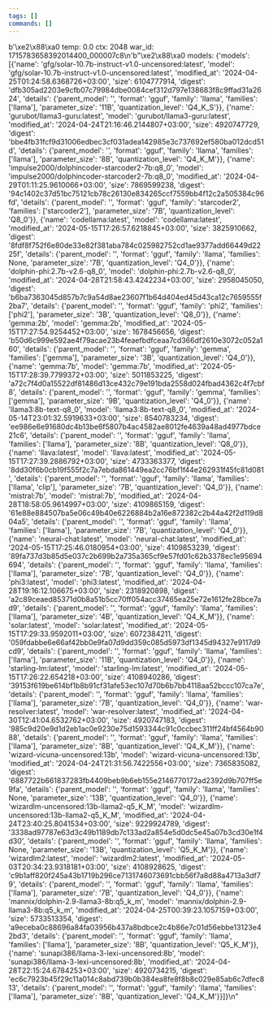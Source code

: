 ```yaml
---
tags: []
commands: []
---
```

b'\xe2\x88\xa0 temp: 0.0 ctx: 2048 war_id: 1715783658392014400_000007c8\n'b"\xe2\x88\xa0 models: {'models': [{'name': 'gfg/solar-10.7b-instruct-v1.0-uncensored:latest', 'model': 'gfg/solar-10.7b-instruct-v1.0-uncensored:latest', 'modified_at': '2024-04-25T01:24:58.6368726+03:00', 'size': 6104777914, 'digest': 'dfb305ad2203e9cfb07c79984dbe0084cef312d797e138683f8c9ffad31a2624', 'details': {'parent_model': '', 'format': 'gguf', 'family': 'llama', 'families': ['llama'], 'parameter_size': '11B', 'quantization_level': 'Q4_K_S'}}, {'name': 'gurubot/llama3-guru:latest', 'model': 'gurubot/llama3-guru:latest', 'modified_at': '2024-04-24T21:16:46.2144807+03:00', 'size': 4920747729, 'digest': 'bbe4fb31fcf9d31006edbec3cf031adea142985e3c737692ef580ba012dcd51d', 'details': {'parent_model': '', 'format': 'gguf', 'family': 'llama', 'families': ['llama'], 'parameter_size': '8B', 'quantization_level': 'Q4_K_M'}}, {'name': 'impulse2000/dolphincoder-starcoder2-7b:q8_0', 'model': 'impulse2000/dolphincoder-starcoder2-7b:q8_0', 'modified_at': '2024-04-29T01:11:25.9610066+03:00', 'size': 7869599238, 'digest': '94c1402c37d51bc75121cb78c26130e834265ccf7559bb4f12c2a505384c96fd', 'details': {'parent_model': '', 'format': 'gguf', 'family': 'starcoder2', 'families': ['starcoder2'], 'parameter_size': '7B', 'quantization_level': 'Q8_0'}}, {'name': 'codellama:latest', 'model': 'codellama:latest', 'modified_at': '2024-05-15T17:26:57.6218845+03:00', 'size': 3825910662, 'digest': '8fdf8f752f6e80de33e82f381aba784c025982752cd1ae9377add66449d2225f', 'details': {'parent_model': '', 'format': 'gguf', 'family': 'llama', 'families': None, 'parameter_size': '7B', 'quantization_level': 'Q4_0'}}, {'name': 'dolphin-phi:2.7b-v2.6-q8_0', 'model': 'dolphin-phi:2.7b-v2.6-q8_0', 'modified_at': '2024-04-28T21:58:43.4242234+03:00', 'size': 2958045050, 'digest': 'b6ba7363045d857b7c9a54d8ae23607f1b64d404ed45d43ca12c7659555f2ba7', 'details': {'parent_model': '', 'format': 'gguf', 'family': 'phi2', 'families': ['phi2'], 'parameter_size': '3B', 'quantization_level': 'Q8_0'}}, {'name': 'gemma:2b', 'model': 'gemma:2b', 'modified_at': '2024-05-15T17:27:54.9254452+03:00', 'size': 1678456656, 'digest': 'b50d6c999e592ae4f79acae23b4feaefbdfceaa7cd366df2610e3072c052a160', 'details': {'parent_model': '', 'format': 'gguf', 'family': 'gemma', 'families': ['gemma'], 'parameter_size': '3B', 'quantization_level': 'Q4_0'}}, {'name': 'gemma:7b', 'model': 'gemma:7b', 'modified_at': '2024-05-15T17:28:39.7799372+03:00', 'size': 5011853225, 'digest': 'a72c7f4d0a15522df81486d13ce432c79e191bda2558d024fbad4362c4f7cbf8', 'details': {'parent_model': '', 'format': 'gguf', 'family': 'gemma', 'families': ['gemma'], 'parameter_size': '9B', 'quantization_level': 'Q4_0'}}, {'name': 'llama3:8b-text-q8_0', 'model': 'llama3:8b-text-q8_0', 'modified_at': '2024-05-14T23:01:32.5919633+03:00', 'size': 8540783234, 'digest': 'ee986e6e91680dc4b13be6f5807b4ac4582ae8012fe4639a48ad4977bdce21c6', 'details': {'parent_model': '', 'format': 'gguf', 'family': 'llama', 'families': ['llama'], 'parameter_size': '8B', 'quantization_level': 'Q8_0'}}, {'name': 'llava:latest', 'model': 'llava:latest', 'modified_at': '2024-05-15T17:27:39.2886792+03:00', 'size': 4733363377, 'digest': '8dd30f6b0cb19f555f2c7a7ebda861449ea2cc76bf1f44e262931f45fc81d081', 'details': {'parent_model': '', 'format': 'gguf', 'family': 'llama', 'families': ['llama', 'clip'], 'parameter_size': '7B', 'quantization_level': 'Q4_0'}}, {'name': 'mistral:7b', 'model': 'mistral:7b', 'modified_at': '2024-04-28T18:58:05.9614997+03:00', 'size': 4109865159, 'digest': '61e88e884507ba5e06c49b40e6226884b2a16e872382c2b44a42f2d119d804a5', 'details': {'parent_model': '', 'format': 'gguf', 'family': 'llama', 'families': ['llama'], 'parameter_size': '7B', 'quantization_level': 'Q4_0'}}, {'name': 'neural-chat:latest', 'model': 'neural-chat:latest', 'modified_at': '2024-05-15T17:25:46.0180954+03:00', 'size': 4109853239, 'digest': '89fa737d3b85d5e037c2b699b2a735a365cf9e57fd01c62b3378ec1e95694694', 'details': {'parent_model': '', 'format': 'gguf', 'family': 'llama', 'families': ['llama'], 'parameter_size': '7B', 'quantization_level': 'Q4_0'}}, {'name': 'phi3:latest', 'model': 'phi3:latest', 'modified_at': '2024-04-28T19:16:12.106675+03:00', 'size': 2318920898, 'digest': 'a2c89ceaed85371d0b8a51b5cc70ff054acc37465ea25e72e1612fe28bce7ad9', 'details': {'parent_model': '', 'format': 'gguf', 'family': 'llama', 'families': ['llama'], 'parameter_size': '4B', 'quantization_level': 'Q4_K_M'}}, {'name': 'solar:latest', 'model': 'solar:latest', 'modified_at': '2024-05-15T17:29:33.9592011+03:00', 'size': 6072384211, 'digest': '059fdabbe6e66af42bb0e9fa07d9dd359c085d5973df1345d94327e9117d9cd9', 'details': {'parent_model': '', 'format': 'gguf', 'family': 'llama', 'families': ['llama'], 'parameter_size': '11B', 'quantization_level': 'Q4_0'}}, {'name': 'starling-lm:latest', 'model': 'starling-lm:latest', 'modified_at': '2024-05-15T17:26:22.654218+03:00', 'size': 4108940286, 'digest': '39153f619be614bf1b8b91cf31afe53ec107d70b6b7bb4118aa52bccc107ca7e', 'details': {'parent_model': '', 'format': 'gguf', 'family': 'llama', 'families': ['llama'], 'parameter_size': '7B', 'quantization_level': 'Q4_0'}}, {'name': 'war-resolver:latest', 'model': 'war-resolver:latest', 'modified_at': '2024-04-30T12:41:04.6532762+03:00', 'size': 4920747183, 'digest': '985c9d20e9d1d2eb1ac0e9230e75d1593344c91c0ccbec311ff24bf4564b9088', 'details': {'parent_model': '', 'format': 'gguf', 'family': 'llama', 'families': ['llama'], 'parameter_size': '8B', 'quantization_level': 'Q4_K_M'}}, {'name': 'wizard-vicuna-uncensored:13b', 'model': 'wizard-vicuna-uncensored:13b', 'modified_at': '2024-04-24T21:31:56.7422556+03:00', 'size': 7365835082, 'digest': '6887722b661837283fb4409beb9b6eb155e2146770172ad2392d9b707ff5e9fa', 'details': {'parent_model': '', 'format': 'gguf', 'family': 'llama', 'families': None, 'parameter_size': '13B', 'quantization_level': 'Q4_0'}}, {'name': 'wizardlm-uncensored:13b-llama2-q5_K_M', 'model': 'wizardlm-uncensored:13b-llama2-q5_K_M', 'modified_at': '2024-04-24T23:40:25.8041534+03:00', 'size': 9229924789, 'digest': '3338ad97787e63d3c49b1189db7c133ad2a854e5d0dc5e45a07b3cd30e1f4d30', 'details': {'parent_model': '', 'format': 'gguf', 'family': 'llama', 'families': None, 'parameter_size': '13B', 'quantization_level': 'Q5_K_M'}}, {'name': 'wizardlm2:latest', 'model': 'wizardlm2:latest', 'modified_at': '2024-05-03T20:34:23.9318181+03:00', 'size': 4108928625, 'digest': 'c9b1aff820f245a43b1719b296ce7131746073691cbb56f7a8d88a4713a3df79', 'details': {'parent_model': '', 'format': 'gguf', 'family': 'llama', 'families': ['llama'], 'parameter_size': '7B', 'quantization_level': 'Q4_0'}}, {'name': 'mannix/dolphin-2.9-llama3-8b:q5_k_m', 'model': 'mannix/dolphin-2.9-llama3-8b:q5_k_m', 'modified_at': '2024-04-25T00:39:23.1057159+03:00', 'size': 5733513354, 'digest': 'a9eceba0c88696a84fa03956b437a8bdbce2c4b86e7c01d56ebbe13123e42bd3', 'details': {'parent_model': '', 'format': 'gguf', 'family': 'llama', 'families': ['llama'], 'parameter_size': '8B', 'quantization_level': 'Q5_K_M'}}, {'name': 'sunapi386/llama-3-lexi-uncensored:8b', 'model': 'sunapi386/llama-3-lexi-uncensored:8b', 'modified_at': '2024-04-28T22:15:24.6784253+03:00', 'size': 4920734215, 'digest': 'ec6c7923b45f29c11a014c8abd739b0b384ea8fe8f8b8c029e85ab6c7dfec813', 'details': {'parent_model': '', 'format': 'gguf', 'family': 'llama', 'families': ['llama'], 'parameter_size': '8B', 'quantization_level': 'Q4_K_M'}}]}\n"